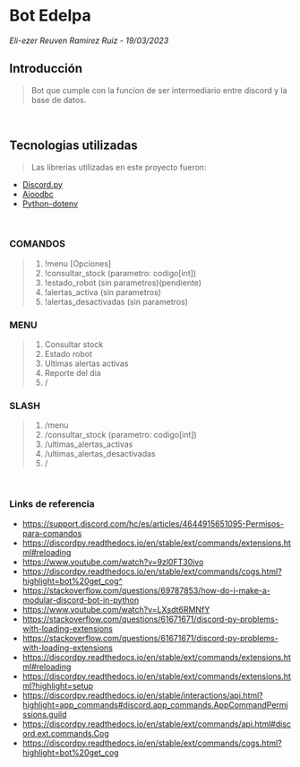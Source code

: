 # Bot Edelpa
<i> Eli-ezer Reuven Ramirez Ruiz - 19/03/2023 </i>

## Introducción
> Bot que cumple con la funcion de ser intermediario entre discord y la base de datos. <br>

<br>

## Tecnologias utilizadas

> Las librerias utilizadas en este proyecto fueron:
- [Discord.py](https://discordpy.readthedocs.io/en/stable/)
- [Aioodbc](https://github.com/aio-libs/aioodbc/)
- [Python-dotenv](https://pypi.org/project/python-dotenv/)

<br>
 
### COMANDOS
> 1) !menu [Opciones]
> 2) !consultar_stock (parametro: codigo[int])
> 3) !estado_robot (sin parametros)(pendiente)
> 4) !alertas_activa (sin parametros)
> 5) !alertas_desactivadas (sin parametros)

### MENU
> 1) Consultar stock  <br>
> 2) Estado robot <br>
> 3) Ultimas alertas activas <br>
> 4) Reporte del dia <br>
> 5) /

### SLASH 
> 1) /menu <br>
> 2) /consultar_stock (parametro: codigo[int]) <br>
> 3) /ultimas_alertas_activas <br>
> 4) /ultimas_alertas_desactivadas <br>
> 5) /

<br>

### Links de referencia
- https://support.discord.com/hc/es/articles/4644915651095-Permisos-para-comandos
- https://discordpy.readthedocs.io/en/stable/ext/commands/extensions.html#reloading
- https://www.youtube.com/watch?v=9zl0FT30jvo
- https://discordpy.readthedocs.io/en/stable/ext/commands/cogs.html?highlight=bot%20get_cog^
- https://stackoverflow.com/questions/69787853/how-do-i-make-a-modular-discord-bot-in-python
- https://www.youtube.com/watch?v=LXsdt6RMNfY
- https://stackoverflow.com/questions/61671671/discord-py-problems-with-loading-extensions
- https://stackoverflow.com/questions/61671671/discord-py-problems-with-loading-extensions
- https://discordpy.readthedocs.io/en/stable/ext/commands/extensions.html#reloading
- https://discordpy.readthedocs.io/en/stable/ext/commands/extensions.html?highlight=setup 
- https://discordpy.readthedocs.io/en/stable/interactions/api.html?highlight=app_commands#discord.app_commands.AppCommandPermissions.guild
- https://discordpy.readthedocs.io/en/stable/ext/commands/api.html#discord.ext.commands.Cog
- https://discordpy.readthedocs.io/en/stable/ext/commands/cogs.html?highlight=bot%20get_cog